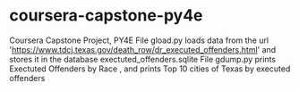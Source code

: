 # coursera-capstone-py4e
Coursera Capstone Project, PY4E
File gload.py loads data from the url 'https://www.tdcj.texas.gov/death_row/dr_executed_offenders.html' and stores it in the database exectuted_offenders.sqlite
File gdump.py prints Exectuted Offenders by Race , and prints Top 10 cities of Texas by executed offenders
